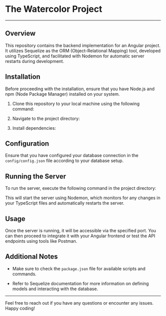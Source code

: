# The Watercolor Project

---

## Overview

This repository contains the backend implementation for an Angular project. It utilizes Sequelize as the ORM (Object-Relational Mapping) tool, developed using TypeScript, and facilitated with Nodemon for automatic server restarts during development.

## Installation

Before proceeding with the installation, ensure that you have Node.js and npm (Node Package Manager) installed on your system.

1. Clone this repository to your local machine using the following command:

2. Navigate to the project directory:

3. Install dependencies:

## Configuration

Ensure that you have configured your database connection in the `config/config.json` file according to your database setup.

## Running the Server

To run the server, execute the following command in the project directory:


This will start the server using Nodemon, which monitors for any changes in your TypeScript files and automatically restarts the server.

## Usage

Once the server is running, it will be accessible via the specified port. You can then proceed to integrate it with your Angular frontend or test the API endpoints using tools like Postman.

## Additional Notes

- Make sure to check the `package.json` file for available scripts and commands.

- Refer to Sequelize documentation for more information on defining models and interacting with the database.

---

Feel free to reach out if you have any questions or encounter any issues. Happy coding!
